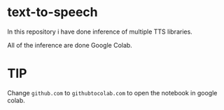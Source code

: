 # text-to-speech
In this repository i have done inference of multiple TTS libraries.

All of the inference are done Google Colab.

# TIP
Change `github.com` to `githubtocolab.com` to open the notebook in google colab.